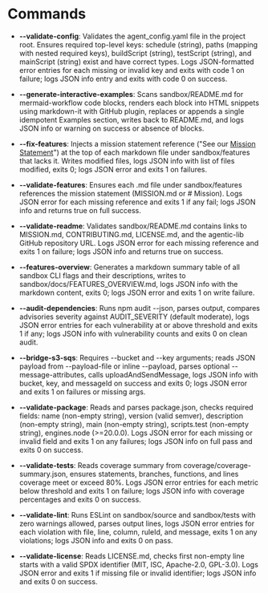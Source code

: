 # Commands

- **--validate-config**: Validates the agent_config.yaml file in the project root. Ensures required top-level keys: schedule (string), paths (mapping with nested required keys), buildScript (string), testScript (string), and mainScript (string) exist and have correct types. Logs JSON-formatted error entries for each missing or invalid key and exits with code 1 on failure; logs JSON info entry and exits with code 0 on success.

- **--generate-interactive-examples**: Scans sandbox/README.md for mermaid-workflow code blocks, renders each block into HTML snippets using markdown-it with GitHub plugin, replaces or appends a single idempotent Examples section, writes back to README.md, and logs JSON info or warning on success or absence of blocks.

- **--fix-features**: Injects a mission statement reference ("See our [Mission Statement](../../MISSION.md)") at the top of each markdown file under sandbox/features that lacks it. Writes modified files, logs JSON info with list of files modified, exits 0; logs JSON error and exits 1 on failures.

- **--validate-features**: Ensures each .md file under sandbox/features references the mission statement (MISSION.md or # Mission). Logs JSON error for each missing reference and exits 1 if any fail; logs JSON info and returns true on full success.

- **--validate-readme**: Validates sandbox/README.md contains links to MISSION.md, CONTRIBUTING.md, LICENSE.md, and the agentic-lib GitHub repository URL. Logs JSON error for each missing reference and exits 1 on failure; logs JSON info and returns true on success.

- **--features-overview**: Generates a markdown summary table of all sandbox CLI flags and their descriptions, writes to sandbox/docs/FEATURES_OVERVIEW.md, logs JSON info with the markdown content, exits 0; logs JSON error and exits 1 on write failure.

- **--audit-dependencies**: Runs npm audit --json, parses output, compares advisories severity against AUDIT_SEVERITY (default moderate), logs JSON error entries for each vulnerability at or above threshold and exits 1 if any; logs JSON info with vulnerability counts and exits 0 on clean audit.

- **--bridge-s3-sqs**: Requires --bucket and --key arguments; reads JSON payload from --payload-file or inline --payload, parses optional --message-attributes, calls uploadAndSendMessage, logs JSON info with bucket, key, and messageId on success and exits 0; logs JSON error and exits 1 on failures or missing args.

- **--validate-package**: Reads and parses package.json, checks required fields: name (non-empty string), version (valid semver), description (non-empty string), main (non-empty string), scripts.test (non-empty string), engines.node (>=20.0.0). Logs JSON error for each missing or invalid field and exits 1 on any failures; logs JSON info on full pass and exits 0 on success.

- **--validate-tests**: Reads coverage summary from coverage/coverage-summary.json, ensures statements, branches, functions, and lines coverage meet or exceed 80%. Logs JSON error entries for each metric below threshold and exits 1 on failure; logs JSON info with coverage percentages and exits 0 on success.

- **--validate-lint**: Runs ESLint on sandbox/source and sandbox/tests with zero warnings allowed, parses output lines, logs JSON error entries for each violation with file, line, column, ruleId, and message, exits 1 on any violations; logs JSON info and exits 0 on pass.

- **--validate-license**: Reads LICENSE.md, checks first non-empty line starts with a valid SPDX identifier (MIT, ISC, Apache-2.0, GPL-3.0). Logs JSON error and exits 1 if missing file or invalid identifier; logs JSON info and exits 0 on success.